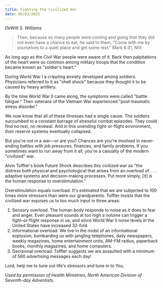 ```yaml
---
title: Fighting the Civilized War
date: 06/03/2025
---
```


_DeWitt S. Williams_

> <p></p>
> Then, because so many people were coming and going that they did not even have a chance to eat, he said to them, "Come with me by yourselves to a quiet place and get some rest." Mark 6:31, NIV.

As long ago as the Civil War people were aware of it. Back then palpitations of the heart were so common among military troops that the condition became known as "soldier's heart."

During World War I a crippling anxiety developed among soldiers. Physicians referred to it as "shell shock" because they thought it to be caused by heavy artillery.

By the time World War II came along, the symptoms were called "battle fatigue." Then veterans of the Vietnam War experienced "post-traumatic stress disorder."

We now know that all of these illnesses had a single cause. The soldiers succumbed to a constant barrage of stressful combat episodes. They could find no rest, no renewal. And in this unending fight-or-flight environment, their reserve systems eventually collapsed.

But you're not in a war—or are you? Chances are you're involved in never-ending battles with job pressures, finances, and family problems. If you sometimes want to run away from it all, you're a casualty of the modern "civilized" war.

Alvin Toffler's book Future Shock describes this civilized war as "the distress both physical and psychological that arises from an overload of . . . adaptive systems and decision-making processes. Put more simply, [it] is the human response to overstimulation."

Overstimulation equals overload. It's estimated that we are subjected to 100 times more stressors than were our grandparents. Toffler insists that the civilized war exposes us to too much input in three areas:

1. Sensory overload. The human body responds to noise as it does to fear and anger. Even pleasant sounds at too high a volume can trigger a fight-or-flight response in us, and since World War II noise levels in the United States have increased 32-fold.
2. Informational overload. We live in the midst of an informational explosion, bombarding us with jangling telephones, daily newspapers, weekly magazines, home entertainment units, AM-FM radios, paperback books, monthly magazines, and home computers.
3. Decisional overload. Toffler suggests we are assaulted with a minimum of 560 advertising messages each day!

Lord, help me to tune out life's stressors and tune in to You.

_Used by permission of Health Ministries, North American Division of Seventh-day Adventists._